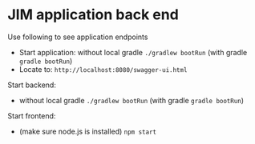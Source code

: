 # JIM application back end


Use following to see application endpoints
* Start application: without local gradle `./gradlew bootRun` (with gradle `gradle bootRun`)
* Locate to: `http://localhost:8080/swagger-ui.html`

Start backend:
* without local gradle `./gradlew bootRun` (with gradle `gradle bootRun`)

Start frontend:
* (make sure node.js is installed) `npm start`
